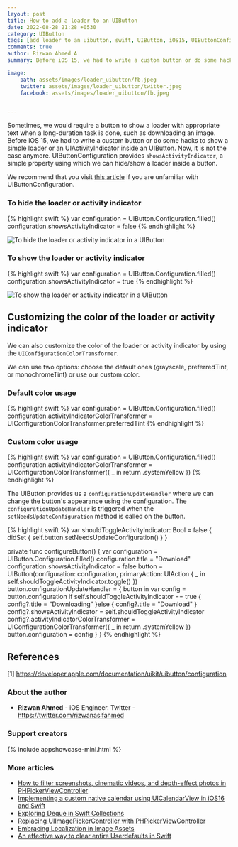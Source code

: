 ```yaml
---
layout: post
title: How to add a loader to an UIButton
date: 2022-08-28 21:28 +0530
category: UIButton
tags: [add loader to an uibutton, swift, UIButton, iOS15, UIButtonConfiguration, ios15 button configuration, swift ios 15, customizing uibutton in swift, swift uibutton, implementing button in swift]
comments: true
author: Rizwan Ahmed A
summary: Before iOS 15, we had to write a custom button or do some hacks to show a simple loader or an UIActivityIndicator inside an UIButton. Now, it is not the case anymore. UIButtonConfiguration provides ```showsActivityIndicator```, a simple property using which we can hide/show a loader inside a button.

image:
    path: assets/images/loader_uibutton/fb.jpeg
    twitter: assets/images/loader_uibutton/twitter.jpeg
    facebook: assets/images/loader_uibutton/fb.jpeg


---
```

Sometimes, we would require a button to show a loader with appropriate text when a long-duration task is done, such as downloading an image. Before iOS 15, we had to write a custom button or do some hacks to show a simple loader or an UIActivityIndicator inside an UIButton. Now, it is not the case anymore. UIButtonConfiguration provides ```showsActivityIndicator```, a simple property using which we can hide/show a loader inside a button.

We recommend that you visit [this article](/blog/2021/08/23/customizing-uibutton-in-ios-15/) if you are unfamiliar with UIButtonConfiguration. 


### To hide the loader or activity indicator 
{% highlight swift %}
var configuration = UIButton.Configuration.filled()
configuration.showsActivityIndicator = false
{% endhighlight %}


![To hide the loader or activity indicator in a UIButton](https://ik.imagekit.io/ogr1ppev3u/OhMySwift/UIButton/tr:w-300,r-15/tap_to_download?ik-sdk-version=javascript-1.4.3&updatedAt=1661706066724&style=centerme)

### To show the loader or activity indicator
{% highlight swift %}
var configuration = UIButton.Configuration.filled()
configuration.showsActivityIndicator = true
{% endhighlight %}

![To show the loader or activity indicator in a UIButton](https://ik.imagekit.io/ogr1ppev3u/OhMySwift/UIButton/tr:w-300,r-15/downloading_image?ik-sdk-version=javascript-1.4.3&updatedAt=1661705998865&style=centerme)

## Customizing the color of the loader or activity indicator

We can also customize the color of the loader or activity indicator by using the ```UIConfigurationColorTransformer```. 

We can use two options: choose the default ones (grayscale, preferredTint, or monochromeTint) or use our custom color. 

### Default color usage

{% highlight swift %}
var configuration = UIButton.Configuration.filled()
configuration.activityIndicatorColorTransformer = UIConfigurationColorTransformer.preferredTint
{% endhighlight %}

### Custom color usage 

{% highlight swift %}
var configuration = UIButton.Configuration.filled()
configuration.activityIndicatorColorTransformer = UIConfigurationColorTransformer({ _ in
    return .systemYellow
})
{% endhighlight %}

The UIButton provides us a ```configurationUpdateHandler``` where we can change the button's appearance using the configuration. The ```configurationUpdateHandler``` is triggered when the ```setNeedsUpdateConfiguration``` method is called on the button.


{% highlight swift %}
var  shouldToggleActivityIndicator: Bool = false {
    didSet {
        self.button.setNeedsUpdateConfiguration()
    }
}

private  func  configureButton() {
    var configuration = UIButton.Configuration.filled()
    configuration.title = "Download"
    configuration.showsActivityIndicator = false
    button = UIButton(configuration: configuration, primaryAction: UIAction { _ in
        self.shouldToggleActivityIndicator.toggle()
    })
    button.configurationUpdateHandler = { button in
        var config = button.configuration
        if  self.shouldToggleActivityIndicator == true {
            config?.title = "Downloading"
        }else {
            config?.title = "Download"
        }
        config?.showsActivityIndicator = self.shouldToggleActivityIndicator
        config?.activityIndicatorColorTransformer = UIConfigurationColorTransformer({ _ in
            return .systemYellow
        })
        button.configuration = config
    }
}
{% endhighlight %}

## References

[1] <https://developer.apple.com/documentation/uikit/uibutton/configuration>

### About the author

- **Rizwan Ahmed** - iOS Engineer.  Twitter - <https://twitter.com/rizwanasifahmed>

### Support creators
{% include appshowcase-mini.html %}

### More articles

- [How to filter screenshots, cinematic videos, and depth-effect photos in PHPickerViewController](/blog/2022/06/26/how-to-filter-screenshots-cinematic-videos-and-depth-effect-photos-in-phpickerviewcontroller/)
- [Implementing a custom native calendar using UICalendarView in iOS16 and Swift](/blog/2022/06/12/implementing-a-custom-native-calendar-using-uicalendarview-in-ios16-and-swift/)
- [Exploring Deque in Swift Collections](/blog/2021/04/14/exploring-deque-in-swift-collections/)
- [Replacing UIImagePickerController with PHPickerViewController](/blog/2020/08/29/replacing-uiimagepickercontroller-with-phpickerviewcontroller/)
- [Embracing Localization in Image Assets](/blog/2020/06/14/embracing-localization-in-image-assets/)
- [An effective way to clear entire Userdefaults in Swift](/blog/2020/05/19/an-effective-way-to-clear-entire-userdefaults-in-swift/)

